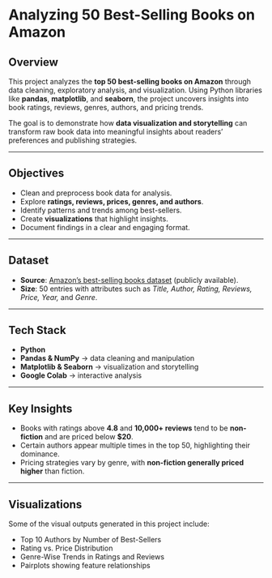 #  Analyzing 50 Best-Selling Books on Amazon  

##  Overview  
This project analyzes the **top 50 best-selling books on Amazon** through data cleaning, exploratory analysis, and visualization. Using Python libraries like **pandas**, **matplotlib**, and **seaborn**, the project uncovers insights into book ratings, reviews, genres, authors, and pricing trends.  

The goal is to demonstrate how **data visualization and storytelling** can transform raw book data into meaningful insights about readers’ preferences and publishing strategies.  

---

##  Objectives  
- Clean and preprocess book data for analysis.  
- Explore **ratings, reviews, prices, genres, and authors**.  
- Identify patterns and trends among best-sellers.  
- Create **visualizations** that highlight insights.  
- Document findings in a clear and engaging format.  

---

##  Dataset  
- **Source**: [Amazon’s best-selling books dataset](https://www.kaggle.com/datasets/sootersaalu/amazon-top-50-bestselling-books-2009-2019?resource=download) (publicly available).  
- **Size**: 50 entries with attributes such as *Title, Author, Rating, Reviews, Price, Year,* and *Genre*.  

---

##  Tech Stack  
- **Python** 
- **Pandas & NumPy** → data cleaning and manipulation  
- **Matplotlib & Seaborn** → visualization and storytelling  
- **Google Colab** → interactive analysis  

---

##  Key Insights  
- Books with ratings above **4.8** and **10,000+ reviews** tend to be **non-fiction** and are priced below **$20**.  
- Certain authors appear multiple times in the top 50, highlighting their dominance.  
- Pricing strategies vary by genre, with **non-fiction generally priced higher** than fiction.  

---

##  Visualizations  
Some of the visual outputs generated in this project include:  
- Top 10 Authors by Number of Best-Sellers  
- Rating vs. Price Distribution  
- Genre-Wise Trends in Ratings and Reviews  
- Pairplots showing feature relationships





